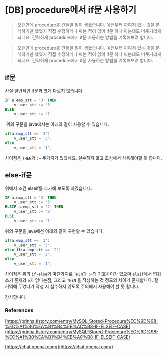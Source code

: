 # [DB] procedure에서 if문 사용하기

> 오랜만에 procedure를 건들일 일이 생겼습니다. 예전부터 짜여져 있는 것을 분석하기만 했었지 직접 수정하거나 짜본 적이 없어 if문 하나 짜는데도 머뭇거리게 되네요. 간략하게 procedure에서 if문 사용하는 방법을 기록해보려 합니다.

> 오랜만에 procedure를 건들일 일이 생겼습니다. 예전부터 짜여져 있는 것을 분석하기만 했었지 직접 수정하거나 짜본 적이 없어 if문 하나 짜는데도 머뭇거리게 되네요. 간략하게 procedure에서 if문 사용하는 방법을 기록해보려 합니다.

## if문

사실 일반적인 if문과 크게 다르지 않습니다.

```sql
IF a.emp_stt = '3' THEN
    v_user_stt := '3'
ELSE
    v_user_stt := '1'
```

​	위의 구문을 java에서는 아래와 같이 사용할 수 있습니다.

```java
if(a.emp_stt == '3') 
    v_user_stt = '3';
else
    v_user_stt = '1';
```

차이점은 `THEN`과 `:=` 두가지가 있겠네요. 실수하지 않고 조심해서 사용해야할 듯 합니다.

## else-if문

위에서 조건 elseif를 추가해 보도록 하겠습니다.

```sql
IF a.emp_stt = '3' THEN
    v_user_stt := '3'
ELSIF a.emp_stt = '2' THEN
    v_user_stt := '2'
ELSE
    v_user_stt := '1'
```

위의 구문을 java에선 아래와 같이 구현할 수 있습니다.

```java
if(a.emp_stt == '3') 
    v_user_stt = '3';
else if(a.emp_stt == '2')
    v_user_stt = '2';
else
    v_user_stt = '1';
```

차이점은 위의 `if-else`와 마찬가지로 `THEN`과 `:=`의 기호차이가 있으며 `elsif`에서 띄워쓰기 존재와 `e`가 없다는점, 그리고 `THEN` 을 작성하는 것 정도의 차이가 존재합니다. 잘 기억해 두었다가 작성 시 실수하지 않도록 주의해서 사용해야 할 듯 합니다.

감사합니다.

### References

[https://prinha.tistory.com/entry/MySQL-Stored-Procedure%EC%9D%98-%EC%A1%B0%EA%B1%B4%EB%AC%B8-IF-ELSEIF-CASE](https://prinha.tistory.com/entry/MySQL-Stored-Procedure%EC%9D%98-%EC%A1%B0%EA%B1%B4%EB%AC%B8-IF-ELSEIF-CASE)

[https://chat.openai.com/](https://chat.openai.com/)

